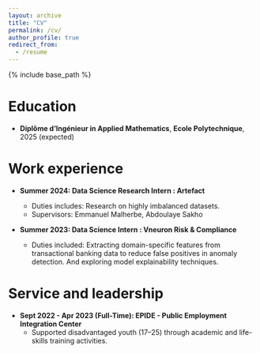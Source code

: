 ```yaml
---
layout: archive
title: "CV"
permalink: /cv/
author_profile: true
redirect_from:
  - /resume
---
```


{% include base_path %}

Education
======
* **Diplôme d’Ingénieur in Applied Mathematics**, **Ecole Polytechnique**, 2025 (expected)

Work experience
======
* **Summer 2024: Data Science Research Intern : Artefact**
  * Duties includes: Research on highly imbalanced datasets.
  * Supervisors: Emmanuel Malherbe, Abdoulaye Sakho

* **Summer 2023: Data Science Intern : Vneuron Risk & Compliance**
  * Duties included: Extracting domain-specific features from transactional banking data to reduce false positives in anomaly detection. And exploring model explainability techniques.
  
Service and leadership
======
* **Sept 2022 - Apr 2023 (Full-Time): EPIDE - Public Employment Integration Center**
  * Supported disadvantaged youth (17–25) through academic and life-skills training activities.
